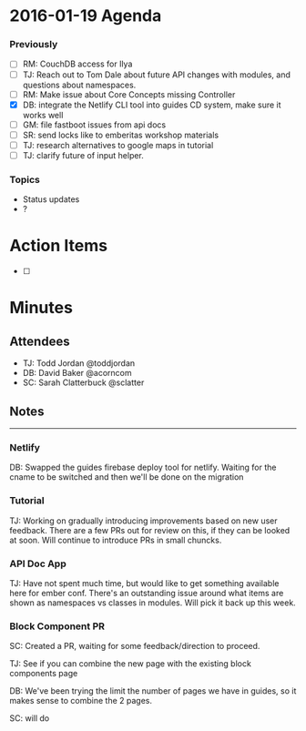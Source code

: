 # 2016-01-19 Agenda

### Previously

- [ ] RM: CouchDB access for Ilya
- [ ] TJ: Reach out to Tom Dale about future API changes with modules, and questions about namespaces.
- [ ] RM: Make issue about Core Concepts missing Controller
- [x] DB: integrate the Netlify CLI tool into guides CD system, make sure it works well
- [ ] GM: file fastboot issues from api docs
- [ ] SR: send locks like to emberitas workshop materials
- [ ] TJ: research alternatives to google maps in tutorial
- [ ] TJ: clarify future of input helper.

### Topics

- Status updates
- ?

# Action Items

- [ ]

# Minutes

## Attendees

- TJ: Todd Jordan @toddjordan
- DB: David Baker @acorncom
- SC: Sarah Clatterbuck @sclatter

## Notes

---

### Netlify

DB: Swapped the guides firebase deploy tool for netlify.  Waiting for the cname to be switched and then we'll be done on the migration

### Tutorial

TJ: Working on gradually introducing improvements based on new user feedback.  There are a few PRs out for review on this, if they can be looked at soon.  Will continue to introduce PRs in small chuncks.

### API Doc App

TJ: Have not spent much time, but would like to get something available here for ember conf.  There's an outstanding issue around what items are shown as namespaces vs classes in modules.  Will pick it back up this week.

### Block Component PR

SC:  Created a PR, waiting for some feedback/direction to proceed.

TJ:  See if you can combine the new page with the existing block components page

DB: We've been trying the limit the number of pages we have in guides, so it makes sense to combine the 2 pages.

SC: will do
